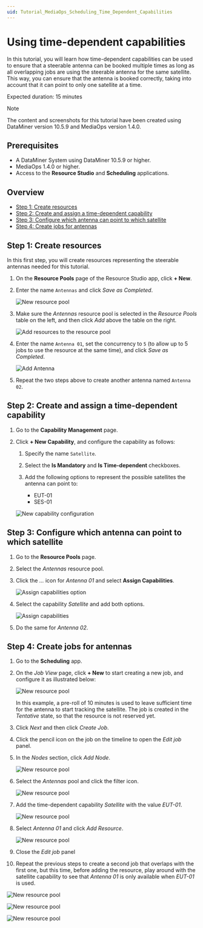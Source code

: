 ```yaml
---
uid: Tutorial_MediaOps_Scheduling_Time_Dependent_Capabilities
---
```


# Using time-dependent capabilities

In this tutorial, you will learn how time-dependent capabilities can be used to ensure that a steerable antenna can be booked multiple times as long as all overlapping jobs are using the steerable antenna for the same satellite. This way, you can ensure that the antenna is booked correctly, taking into account that it can point to only one satellite at a time.

Expected duration: 15 minutes

> [!NOTE]
> The content and screenshots for this tutorial have been created using DataMiner version 10.5.9 and MediaOps version 1.4.0.

## Prerequisites

- A DataMiner System using DataMiner 10.5.9 or higher.
- MediaOps 1.4.0 or higher.
- Access to the **Resource Studio** and **Scheduling** applications.

## Overview

- [Step 1: Create resources](#step-1-create-resources)
- [Step 2: Create and assign a time-dependent capability](#step-2-create-and-assign-a-time-dependent-capability)
- [Step 3: Configure which antenna can point to which satellite](#step-3-configure-which-antenna-can-point-to-which-satellite)
- [Step 4: Create jobs for antennas](#step-4-create-jobs-for-antennas)

## Step 1: Create resources

In this first step, you will create resources representing the steerable antennas needed for this tutorial.

1. On the **Resource Pools** page of the Resource Studio app, click **+ New**.

1. Enter the name `Antennas` and click *Save as Completed*.

   ![New resource pool](~/solutions/images/Resource_Studio_TDC_New_Resource_Pool.png)

1. Make sure the *Antennas* resource pool is selected in the *Resource Pools* table on the left, and then click *Add* above the table on the right.

   ![Add resources to the resource pool](~/solutions/images/Resource_Studio_Add_Antenna_Resources.png)

1. Enter the name `Antenna 01`, set the concurrency to `5` (to allow up to 5 jobs to use the resource at the same time), and click *Save as Completed*.

   ![Add Antenna](~/solutions/images/Resource_Studio_Add_Antenna.png)

1. Repeat the two steps above to create another antenna named `Antenna 02`.

## Step 2: Create and assign a time-dependent capability

1. Go to the **Capability Management** page.

1. Click **+ New Capability**, and configure the capability as follows:

   1. Specify the name `Satellite`.

   1. Select the **Is Mandatory** and **Is Time-dependent** checkboxes.

   1. Add the following options to represent the possible satellites the antenna can point to:

      - EUT-01
      - SES-01

   ![New capability configuration](~/solutions/images/Resource_Studio_TDC_New_Capability.png)

## Step 3: Configure which antenna can point to which satellite

1. Go to the **Resource Pools** page.

1. Select the *Antennas* resource pool.

1. Click the *...* icon for *Antenna 01* and select **Assign Capabilities**.

   ![Assign capabilities option](~/solutions/images/Resource_Studio_TDC_Assign_Satellite.png)

1. Select the capability *Satellite* and add both options.

   ![Assign capabilities](~/solutions/images/Resource_Studio_TDC_Assign_Satellite2.png)

1. Do the same for *Antenna 02*.

## Step 4: Create jobs for antennas

1. Go to the **Scheduling** app.

1. On the *Job View* page, click **+ New** to start creating a new job, and configure it as illustrated below:

   ![New resource pool](~/solutions/images/Resource_Studio_TDC_Create_Job1.png)

   In this example, a pre-roll of 10 minutes is used to leave sufficient time for the antenna to start tracking the satellite. The job is created in the *Tentative* state, so that the resource is not reserved yet.

1. Click *Next* and then click *Create Job*.

1. Click the pencil icon on the job on the timeline to open the *Edit job* panel.

1. In the *Nodes* section, click *Add Node*.

   ![New resource pool](~/solutions/images/Resource_Studio_TDC_Add_Antenna_Job1.png)

1. Select the *Antennas* pool and click the filter icon.

   ![New resource pool](~/solutions/images/Resource_Studio_TDC_Add_Antenna_Filter_Job1.png)

1. Add the time-dependent capability *Satellite* with the value *EUT-01*.

   ![New resource pool](~/solutions/images/Resource_Studio_TDC_Add_Antenna_Filter2_Job1.png)

1. Select *Antenna 01* and click *Add Resource*.

   ![New resource pool](~/solutions/images/Resource_Studio_TDC_Add_Antenna2_Job1.png)

1. Close the *Edit job* panel

1. Repeat the previous steps to create a second job that overlaps with the first one, but this time, before adding the resource, play around with the satellite capability to see that *Antenna 01* is only available when *EUT-01* is used.

![New resource pool](~/solutions/images/Resource_Studio_TDC_2Jobs.png)

![New resource pool](~/solutions/images/Resource_Studio_TDC_2Jobs_EUT.png)

![New resource pool](~/solutions/images/Resource_Studio_TDC_2Jobs_SES.png)
